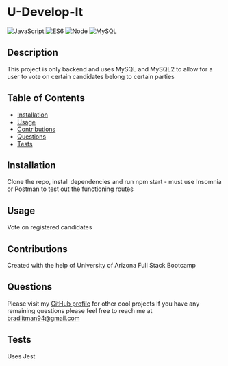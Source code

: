 # U-Develop-It
![JavaScript](https://img.shields.io/badge/JavaScript-F7DF1E?style=for-the-badge&logo=javascript&logoColor=black) ![ES6](https://img.shields.io/badge/HTML5-E34F26?style=for-the-badge&logo=html5&logoColor=white) ![Node](https://img.shields.io/badge/Node.js-43853D?style=for-the-badge&logo=node.js&logoColor=white) ![MySQL](https://img.shields.io/badge/MySQL-00000F?style=for-the-badge&logo=mysql&logoColor=white)

## Description
This project is only backend and uses MySQL and MySQL2 to allow for a user to vote on certain candidates belong to certain parties

## Table of Contents
* [Installation](#installation)
* [Usage](#usage)
* [Contributions](#contributions)
* [Questions](#questions)
* [Tests](#tests)

## Installation
Clone the repo, install dependencies and run npm start - must use Insomnia or Postman to test out the functioning routes

## Usage
Vote on registered candidates

## Contributions
Created with the help of University of Arizona Full Stack Bootcamp

## Questions
Please visit my [GitHub profile](https://github.com/blitman12) for other cool projects
If you have any remaining questions please feel free to reach me at bradlitman94@gmail.com

## Tests
Uses Jest
